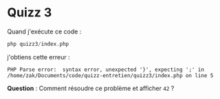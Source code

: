 # Quizz 3

Quand j'exécute ce code :

```php
php quizz3/index.php 
```

j'obtiens cette erreur :

```
PHP Parse error:  syntax error, unexpected '}', expecting ';' in /home/zak/Documents/code/quizz-entretien/quizz3/index.php on line 5
```

**Question** : Comment résoudre ce problème et afficher `42` ?
